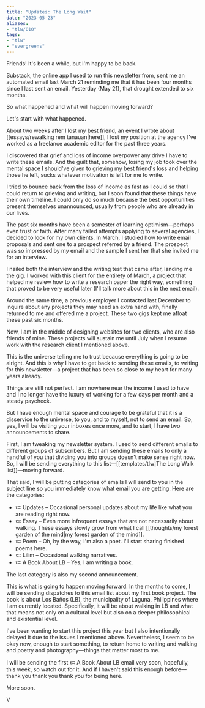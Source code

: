 ```yaml
---
title: "Updates: The Long Wait"
date: "2023-05-23"
aliases:
- "tlw/010"
tags:
- "tlw"
- "evergreens"
---
```


Friends! It's been a while, but I'm happy to be back.

Substack, the online app I used to run this newsletter from, sent me an automated email last March 21 reminding me that it has been four months since I last sent an email. Yesterday (May 21), that drought extended to six months.

So what happened and what will happen moving forward?

Let's start with what happened.  

About two weeks after I lost my best friend, an event I wrote about [[essays/rewalking rem tanauan|here]], I lost my position at the agency I've worked as a freelance academic editor for the past three years.

I discovered that grief and loss of income overpower any drive I have to write these emails. And the guilt that, somehow, losing my job took over the mental space I should've given to grieving my best friend's loss and helping those he left, sucks whatever motivation is left for me to write.

I tried to bounce back from the loss of income as fast as I could so that I could return to grieving and writing, but I soon found that these things have their own timeline. I could only do so much because the best opportunities present themselves unannounced, usually from people who are already in our lives.

The past six months have been a semester of learning optimism—perhaps even trust or faith. After many failed attempts applying to several agencies, I decided to look for my own clients. In March, I studied how to write email proposals and sent one to a prospect referred by a friend. The prospect was so impressed by my email and the sample I sent her that she invited me for an interview.

I nailed both the interview and the writing test that came after, landing me the gig. I worked with this client for the entirety of March, a project that helped me review how to write a research paper the right way, something that proved to be very useful later (I'll talk more about this in the next email).

Around the same time, a previous employer I contacted last December to inquire about any projects they may need an extra hand with, finally returned to me and offered me a project. These two gigs kept me afloat these past six months.

Now, I am in the middle of designing websites for two clients, who are also friends of mine. These projects will sustain me until July when I resume work with the research client I mentioned above.

This is the universe telling me to trust because everything is going to be alright. And this is why I have to get back to sending these emails, to writing for this newsletter—a project that has been so close to my heart for many years already.

Things are still not perfect. I am nowhere near the income I used to have and I no longer have the luxury of working for a few days per month and a steady paycheck.

But I have enough mental space and courage to be grateful that it is a disservice to the universe, to you, and to myself, not to send an email. So, yes, I will be visiting your inboxes once more, and to start, I have two announcements to share.

First, I am tweaking my newsletter system. I used to send different emails to different groups of subscribers. But I am sending these emails to only a handful of you that dividing you into groups doesn't make sense right now. So, I will be sending everything to this list—[[templates/tlw|The Long Walk list]]—moving forward.

That said, I will be putting categories of emails I will send to you in the subject line so you immediately know what email you are getting. Here are the categories:

- ᜇ Updates – Occasional personal updates about my life like what you are reading right now.
- ᜇ Essay – Even more infrequent essays that are not necessarily about walking. These essays slowly grow from what I call [[thoughts/my forest garden of the mind|my forest garden of the mind]].
- ᜇ Poem – Oh, by the way, I'm also a poet. I'll start sharing finished poems here.
- ᜇ Lilim – Occasional walking narratives.
- ᜇ A Book About LB – Yes, I am writing a book.

The last category is also my second announcement.

This is what is going to happen moving forward. In the months to come, I will be sending dispatches to this email list about my first book project. The book is about Los Baños (LB), the municipality of Laguna, Philippines where I am currently located. Specifically, it will be about walking in LB and what that means not only on a cultural level but also on a deeper philosophical and existential level.  

I've been wanting to start this project this year but I also intentionally delayed it due to the issues I mentioned above. Nevertheless, I seem to be okay now, enough to start something, to return home to writing and walking and poetry and photography—things that matter most to me.

I will be sending the first ᜇ A Book About LB email very soon, hopefully, this week, so watch out for it. And if I haven't said this enough before—thank you thank you thank you for being here.

More soon.

V